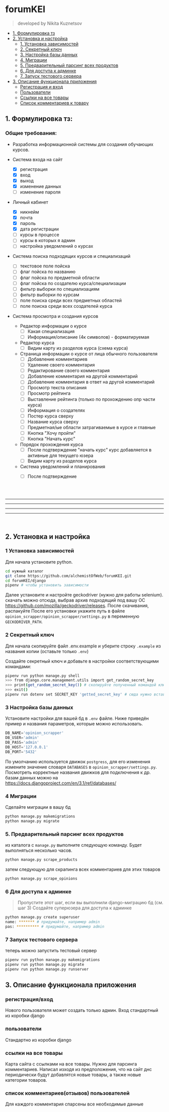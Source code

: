 # forumKEI
> developed by Nikita Kuznetsov


* [1. Формулировка тз](#task_description)
* [2. Установка и настройка](#setup)
    * [1. Установка зависимостей](#dependences)
    * [2. Секретный ключ](#create_secret_key)
    * [3. Настройка базы данных](#setup_db)
    * [4. Миграции](#migrations)
    * [5. Предварительный парсинг всех продуктов](#scrap_sitemap)
    * [6. Для доступа к админке ](#admin_panel)
    * [7. Запуск тестового сервера](#test_server)
* [3. Описание функционала приложения](#description)
    * [Регистрация и вход](#auth)
    * [Пользователи](#users)
    * [Ссылки на все товары](#products)
    * [Список комментариев к товару](#opinions)


## 1. Формулировка тз:
<a name="task_description"></a> 


### Общие требования: 

* Разработка информационной системы для создания обучающих курсов.

* Система входа на сайт
    * [x] регистрация
    * [x] вход
    * [x] выход
    * [x] изменение данных
    * [ ] изменение пароля
* Личный кабинет
    * [x] никнейм
    * [x] почта
    * [x] пароль
    * [x] дата регистрации
    * [ ] курсы в процессе
    * [ ] курсы в которых я админ
    * [ ] настройка уведомлений о курсах
* Система поиска подходящих курсов и специализаций
    * [ ] текстовое поле пойска
    * [ ] флаг пойска по названию
    * [ ] флаг пойска по предметной области
    * [ ] флаг пойска по создателю курса/специализации
    * [ ] фильтр выборки по специализациям
    * [ ] фильтр выборки по курсам
    * [ ] поле поиска среди всех предметных областей
    * [ ] поле поиска среди всех создателей курса
* Система просмотра и создания курсов
    * Редактор информации о курсе
        * [ ] Какая специализация
        * [ ] Информация/описание (4к символов) - форматируемая
    * Редактор курса
        * [ ] Видим карту из разделов курса (схема курса)
    * Страница информации о курсе от лица обычного пользователя
        * [ ] Добавление комментариев
        * [ ] Удаление своего комментария
        * [ ] Редактирование своего комментария
        * [ ] Добавление комментария на другой комментарий
        * [ ] Добавление комментария в ответ на другой комментарий
        * [ ] Просмотр текста описания
        * [ ] Просмотр рейтинга
        * [ ] Выставление рейтинга (только по прохождению опр части курса)
        * [ ] Информация о создателях
        * [ ] Постер курса сверху
        * [ ] Название курса сверху
        * [ ] Предметная/ые области затрагиваемые в курсе и главные
        * [ ] Кнопка "Хочу пройти"
        * [ ] Кнопка "Начать курс"
    * Порядок прохождения курса
        * [ ] После подтверждение "начать курс" курс добавляется в активные для текущего юзера
        * [ ] Видим карту из разделов курса
    * Система уведомлений и планирования
        * [ ] После подтверждение


<br><br>

---
---
---
---

<br>  

## 2. Установка и настройка
<a name="setup"></a> 

### 1 Установка зависимостей
<a name="dependences"></a> 

Для начала установите python.

```bash
cd нужный каталог
git clone https://github.com/alchemistOfWeb/forumKEI.git
cd forumKEI/django
pipenv # чтобы установить зависимости
```

Далее установите и настройте geckodriver (нужно для работы selenium).
скачать можно отсюда, выбрав архив подходящий под вашу ОС https://github.com/mozilla/geckodriver/releases. После скачивания, распакуйте
После его установки укажите путь в файле `opinion_scrapper/opinion_scrapper/settings.py` в переменную `GECKODRIVER_PATH`.


### 2 Секретный ключ
<a name="create_secret_key"></a> 

Для начала скопируйте файл .env.example и уберите строку `.example` из названия копии (оставьте только `.env`)

Создайте секретный ключ и добавьте в настройки соответствующими командами:
```bash
pipenv run python manage.py shell
>>> from django.core.management.utils import get_random_secret_key
>>> print(get_random_secret_key()) # скопируйте полученный командой ключ
>>> exit()
pipenv run dotenv set SECRET_KEY 'getted_secret_key' # сюда нужно вставить полученный ключ
```

### 3 Настройка базы данных
<a name="setup_db"></a> 

Установите настройки для вашей бд в `.env` файле. Ниже приведён пример и названия параметров, которые можно использовать. 
```py
DB_NAME='opinion_scrapper'
DB_USER='admin'
DB_PASS='admin'
DB_HOST='127.0.0.1'
DB_PORT='5432'
```
По умолчанию используется движок `postgress`, для его изменения измените значение словаря `DATABASES` в `opinion_scrapper/settings.py`.
Посмотреть корректные названия движков для подключения к др. базам данных можно на https://docs.djangoproject.com/en/3.1/ref/databases/

### 4 Миграции
<a name="migrations"></a> 

Сделайте миграции в вашу бд
```bash
python manage.py makemigrations
python manage.py migrate
```

### 5. Предварительный парсинг всех продуктов 
<a name="scrap_sitemap"></a> 

из каталога с `manage.py` выполните следующую команду. Будет выполняться несколько часов.
```bash
python manage.py scrape_products
```
затем следующую для скрапинга всех комментариев для этих товаров
```bash
python manage.py scrape_opinions
```


### 6 Для доступа к админке 
<a name="admin_panel"></a> 

> Пропустите этот шаг, если вы выполнили django-миграцию бд (см. шаг 3)
Создайте суперюзера для доступа к админке
```bash
python manage.py create superuser
name: ******* # придумайте, например admin
pas: ********** # придумайте, например admin
```

### 7 Запуск тестового сервера
<a name="test_server"></a> 

теперь можно запустить тестовый сервер
```bash
pipenv run python manage.py makemigrations
pipenv run python manage.py migrate
pipenv run python manage.py runserver
```

## 3. Описание функционала приложения
<a name="description"></a> 

### регистрация/вход
<a name="auth"></a> 

Нового пользователя может создать только админ. Вход стандартный из коробки django

### пользователи
<a name="users"></a> 

Cтандартно из коробки django

### ссылки на все товары
<a name="products"></a>

Карта сайта с ссылками на все товары. Нужно для парсинга комментариев.
Написал изходя из предположения, что на сайт днс периодически будут добавлятся новые товары, а также новые категории товаров.

### список комментариев(отзывов) пользователей
<a name="opinions"></a>

Для каждого комментария спарсены все необходимые данные